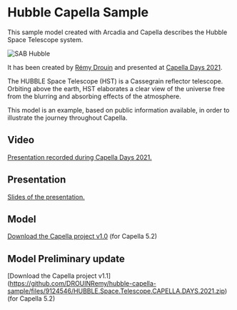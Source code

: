 # Hubble Capella Sample
This sample model created with Arcadia and Capella describes the Hubble Space Telescope system.

![SAB Hubble](https://wiki.eclipse.org/images/f/f4/Sab_hubble.jpg)

It has been created by [Rémy Drouin](https://fr.linkedin.com/in/r%C3%A9my-drouin-ba3b1494) and presented at [Capella Days 2021](https://www.eclipse.org/capella/capella_days_2021.html).

The HUBBLE Space Telescope (HST) is a Cassegrain reflector telescope. Orbiting above the earth, HST elaborates a clear view of the universe free from the blurring and absorbing effects of the atmosphere.

This model is an example, based on public information available, in order to illustrate the journey throughout Capella.

## Video
[Presentation recorded during Capella Days 2021.](https://youtu.be/pU5LPXCv9J4)

## Presentation
[Slides of the presentation.](https://www.slideshare.net/Obeo_corp/capella-days-2021-introduction-to-capellaarcadia-and-nasa-systems-engineering-handbook-modeling-overview-with-the-hubble-space-telescope)

## Model
[Download the Capella project v1.0](https://github.com/DROUINRemy/hubble-capella-sample/files/7953654/HUBBLE.Space.Telescope.CAPELLA.DAYS.2021.zip) (for Capella 5.2)

## Model Preliminary update
[Download the Capella project v1.1] (https://github.com/DROUINRemy/hubble-capella-sample/files/9124546/HUBBLE.Space.Telescope.CAPELLA.DAYS.2021.zip) (for Capella 5.2)
